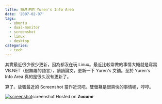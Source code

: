 ```yaml
---
title: 懶洋洋的 Yuren's Info Area
date: '2007-02-07'
tags:
  - ubuntu
  - dual-monitor
  - screenshot
  - linux
  - desktop
categories:
  - tech
---
```

其實最近很少很少更新，因為都沒在玩 Linux。最近比較常做的事情大概就是寫寫 VB.NET（很無趣的語言），讀讀論文，更新一下 Yuren's 文舖。至於 Yuren's Info Area 真的是很久沒有更新了。  
  
算了。放張最近的 Screenshot 當作近況吧。雙螢幕是很爽快的事情呢，哼哼。  
  

[![screenshot](images/0.jpg)](http://beta.zooomr.com/photos/23014@Z01/716122/ "Zooomr Photo Sharing :: Photo Sharing")screenshot Hosted on **Zooomr**
